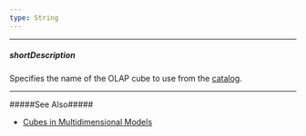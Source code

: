 ```yaml
---
type: String
---
```

---
##### shortDescription
Specifies the name of the OLAP cube to use from the [catalog](/api-reference/30%20Data%20Layer/XmlaStore/1%20Configuration/catalog.md '/Documentation/ApiReference/Data_Layer/XmlaStore/Configuration/#catalog').

---
#####See Also#####
- [Cubes in Multidimensional Models](https://docs.microsoft.com/en-us/sql/analysis-services/multidimensional-models/cubes-in-multidimensional-models)